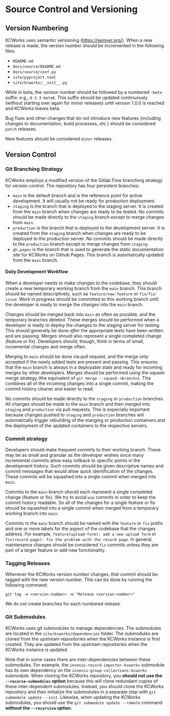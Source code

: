 # Source Control and Versioning

## Version Numbering

KCWorks uses semantic versioning (https://semver.org/). When a new release is made, the version number should be incremented in the following files:

- `README.md`
- `docs/source/README.md`
- `docs/source/conf.py`
- `site/pyproject.toml`
- `site/kcworks/__init__.py`

While in beta, the version number should be followed by a numbered `-beta` suffix: e.g., `0.3.3-beta6`. This suffix should be updated continuously (without starting over again for minor releases) until version 1.0.0 is reached and KCWorks leaves beta.

Bug fixes and other changes that do not introduce new features (including changes to documentation, build processes, etc.) should be considered `patch` releases.

New features should be considered `minor` releases.

## Version Control

### Git Branching Strategy

KCWorks employs a modified version of the Gitlab Flow branching strategy for version control. The repository has four persistent branches:

- `main` is the default branch and is the reference point for active development. It will usually not be ready for production deployment.
- `staging` is the branch that is deployed to the staging server. It is created from the `main` branch when changes are ready to be tested. No commits should be made directly to the `staging` branch except to merge changes from `main`.
- `production` is the branch that is deployed to the development server. It is created from the `staging` branch when changes are ready to be deployed to the production server. No commits should be made directly to the `production` branch except to merge changes from `staging`.
- `gh_pages` is the branch that is used to generate the static documentation site for KCWorks on Github Pages. This branch is automatically updated from the `main` branch.

#### Daily Development Workflow

When a developer needs to make changes to the codebase, they should create a new temporary working branch from the `main` branch. This branch should be named descriptively, such as `feature/new-feature` or `fix/fix-issue`. Work in progress should be committed to this working branch until the developer is ready to merge the changes into the `main` branch.

Changes should be merged back into `main` as often as possible, and the temporary branches deleted. These merges should be performed when a developer is ready to deploy the changes to the staging server for testing. This should generally be done *after* the appropriate tests have been written and are passing. Merges should also represent a single completed change (feature or fix). Developers should, though, think in terms of small, incremental changes and merge often.

Merging to `main` should be done via pull request, and the merge only accepted if the newly added tests are present and passing. This ensures that the `main` branch is always in a deployable state and ready for incoming merges by other developers. Merges should be performed using the squash merge strategy (the equivalent of `git merge --squash <branch>`). This combines all of the incoming changes into a single commit, making the commit history cleaner and easier to read.

No commits should be made directly to the `staging` or `production` branches. All changes should be made to the `main` branch and then merged into `staging` and `production` via pull requests. This is especially important because changes pushed to `staging` and `production` branches will automatically trigger rebuilding of the stanging or production containers and the deployment of the updated containers to the respective servers.

### Commit strategy

Developers should make frequent commits to their working branch. These may be as small and granular as the developer wishes since many incremental commits allow easy rollback to specific points in the development history. Such commits should be given descriptive names and commit messages that would allow quick identification of the changes. These commits will be squashed into a single commit when merged into `main`.

Commits to the `main` branch should each represent a single completed change (feature or fix). We try to avoid `wip` commits in order to keep the commit history readable. So all of the changes for a single feature or fix should be squashed into a single commit when merged from a temporary working branch into `main`.

Commits to the `main` branch should be named with the `feature` or `fix` prefix and one or more labels for the aspect of the codebase that the changes address. For example, `feature(upload-form): add a new upload form` or `fix(record-page): fix the problem with the record page`. In general, maintenance changes should be considered `fix` commits unless they are part of a larger feature or add new functionality.

### Tagging Releases

Whenever the KCWorks version number changes, that commit should be tagged with the new version number. This can be done by running the following command:

```shell
git tag -a <version-number> -m "Release <version-number>"
```
We do not create branches for each numbered release.

### Git Submodules

KCWorks uses git submodules to manage dependencies. The submodules are located in the `site/kcworks/dependencies` folder. The submodules are cloned from the upstream repositories when the KCWorks instance is first created. They are updated from the upstream repositories when the KCWorks instance is updated.

Note that in some cases there are inter-dependencies between these submodules. For example, the `invenio-record-importer-kcworks` submodule has its own dependency on the `invenio-group-collections-kcworks` submodule. When cloning the KCWorks repository, you **should not use the `--recurse-submodules` option** because this will clone redundant copies of these inter-dependent submodules. Instead, you should clone the KCWorks repository and then initialize the submodules in a separate step with `git submodule update --init`. Likewise, when updating the KCWorks submodules, you should use the `git submodule update --remote` command **without the `--recursive` option**.

